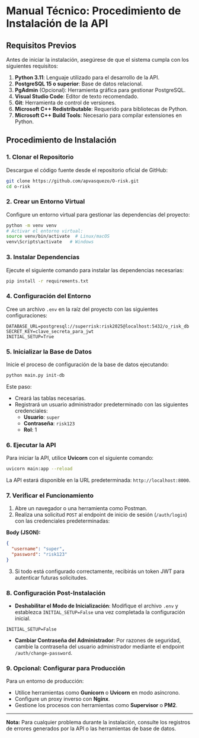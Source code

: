 # Manual Técnico: Procedimiento de Instalación de la API

## Requisitos Previos

Antes de iniciar la instalación, asegúrese de que el sistema cumpla con los siguientes requisitos:

1. **Python 3.11**: Lenguaje utilizado para el desarrollo de la API.
2. **PostgreSQL 15 o superior**: Base de datos relacional.
3. **PgAdmin** (Opcional): Herramienta gráfica para gestionar PostgreSQL.
4. **Visual Studio Code**: Editor de texto recomendado.
5. **Git**: Herramienta de control de versiones.
6. **Microsoft C++ Redistributable**: Requerido para bibliotecas de Python.
7. **Microsoft C++ Build Tools**: Necesario para compilar extensiones en Python.

## Procedimiento de Instalación

### 1. Clonar el Repositorio

Descargue el código fuente desde el repositorio oficial de GitHub:

```bash
git clone https://github.com/apvasquezo/O-risk.git
cd o-risk
```

### 2. Crear un Entorno Virtual

Configure un entorno virtual para gestionar las dependencias del proyecto:

```bash
python -m venv venv
# Activar el entorno virtual:
source venv/bin/activate  # Linux/macOS
venv\Scripts\activate   # Windows
```

### 3. Instalar Dependencias

Ejecute el siguiente comando para instalar las dependencias necesarias:

```bash
pip install -r requirements.txt
```

### 4. Configuración del Entorno

Cree un archivo `.env` en la raíz del proyecto con las siguientes configuraciones:

```env
DATABASE_URL=postgresql://superrisk:risk2025@localhost:5432/o_risk_db
SECRET_KEY=clave_secreta_para_jwt
INITIAL_SETUP=True
```

### 5. Inicializar la Base de Datos

Inicie el proceso de configuración de la base de datos ejecutando:

```bash
python main.py init-db
```

Este paso:
- Creará las tablas necesarias.
- Registrará un usuario administrador predeterminado con las siguientes credenciales:
  - **Usuario**: `super`
  - **Contraseña**: `risk123`
  - **Rol**: 1

### 6. Ejecutar la API

Para iniciar la API, utilice **Uvicorn** con el siguiente comando:

```bash
uvicorn main:app --reload
```

La API estará disponible en la URL predeterminada: `http://localhost:8000`.

### 7. Verificar el Funcionamiento

1. Abre un navegador o una herramienta como Postman.
2. Realiza una solicitud `POST` al endpoint de inicio de sesión (`/auth/login`) con las credenciales predeterminadas:

**Body (JSON):**

```json
{
  "username": "super",
  "password": "risk123"
}
```

3. Si todo está configurado correctamente, recibirás un token JWT para autenticar futuras solicitudes.

### 8. Configuración Post-Instalación

- **Deshabilitar el Modo de Inicialización**: Modifique el archivo `.env` y establezca `INITIAL_SETUP=False` una vez completada la configuración inicial.

```env
INITIAL_SETUP=False
```

- **Cambiar Contraseña del Administrador**: Por razones de seguridad, cambie la contraseña del usuario administrador mediante el endpoint `/auth/change-password`.

### 9. Opcional: Configurar para Producción

Para un entorno de producción:

- Utilice herramientas como **Gunicorn** o **Uvicorn** en modo asíncrono.
- Configure un proxy inverso con **Nginx**.
- Gestione los procesos con herramientas como **Supervisor** o **PM2**.

---

**Nota:** Para cualquier problema durante la instalación, consulte los registros de errores generados por la API o las herramientas de base de datos.
